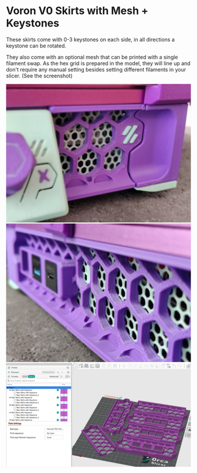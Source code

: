 # Voron V0 Skirts with Mesh + Keystones

<p>These skirts come with 0-3 keystones on each side, in all directions a keystone can be rotated.&nbsp;</p><p>They also come with an optional mesh that can be printed with a single filament swap. As the hex grid is prepared in the model, they will line up and don't require any manual setting besides setting different filaments in your slicer. (See the screenshot)</p>

![images/img_20240419_132132_bokeh.jpg](images/img_20240419_132132_bokeh.jpg)
![images/img_20240419_132119_bokeh.jpg](images/img_20240419_132119_bokeh.jpg)
![images/screenshot-from-2024-04-19-13-35-47.png](images/screenshot-from-2024-04-19-13-35-47.png)